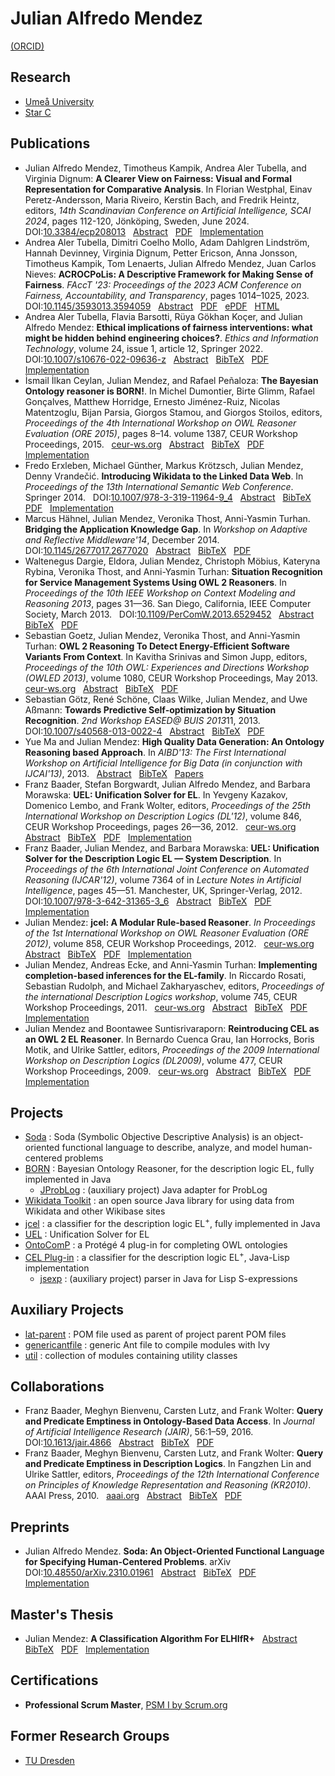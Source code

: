 # Julian Alfredo Mendez

[(ORCID)][orcid]


## Research

* [Umeå University][umea-university]
* [Star C][star-c]


## Publications

* <a id="MeKaAlDi2024"></a>
Julian Alfredo Mendez, Timotheus Kampik, Andrea Aler Tubella, and Virginia Dignum: **A Clearer View on Fairness: Visual and Formal Representation for Comparative Analysis**. In Florian Westphal, Einav Peretz-Andersson, Maria Riveiro, Kerstin Bach, and Fredrik Heintz, editors, *14th Scandinavian Conference on Artificial Intelligence, SCAI 2024*, pages 112-120, Jönköping, Sweden, June 2024.
 &nbsp; DOI:[10.3384/ecp208013][scai-2024-doi]
 &nbsp; [Abstract][scai-2024-abstract]
 &nbsp; [PDF][scai-2024-pdf]
 &nbsp; [Implementation][scai-2024-impl]
* <a id="AlCoDaDeDiErJoKaLeMeNi2023"></a>
Andrea Aler Tubella, Dimitri Coelho Mollo, Adam Dahlgren Lindström, Hannah Devinney, Virginia Dignum, Petter Ericson, Anna Jonsson, Timotheus Kampik, Tom Lenaerts, Julian Alfredo Mendez, Juan Carlos Nieves: **ACROCPoLis: A Descriptive Framework for Making Sense of Fairness**. *FAccT '23: Proceedings of the 2023 ACM Conference on Fairness, Accountability, and Transparency*, pages 1014–1025, 2023.
 &nbsp; DOI:[10.1145/3593013.3594059][facct-2023-doi]
 &nbsp; [Abstract][facct-2023-abstract]
 &nbsp; [PDF][facct-2023-pdf]
 &nbsp; [ePDF][facct-2023-epdf]
 &nbsp; [HTML][facct-2023-html]
* <a id="AlBaKoMe2022"></a> Andrea Aler Tubella, Flavia Barsotti, Rüya Gökhan Koçer, and Julian Alfredo Mendez: **Ethical implications of fairness interventions: what might be hidden behind engineering choices?**. *Ethics and Information Technology*, volume 24, issue 1, article 12, Springer 2022.
 &nbsp; DOI:[10.1007/s10676-022-09636-z][etin-2022-doi]
 &nbsp; [Abstract][etin-2022-abstract]
 &nbsp; [BibTeX][etin-2022-bibtex]
 &nbsp; [PDF][etin-2022-pdf]
 &nbsp; [Implementation][etin-2022-impl]
* <a id="CeMePe2015"></a> İsmail İlkan Ceylan, Julian Mendez, and Rafael Peñaloza: **The Bayesian Ontology reasoner is BORN!**. In Michel Dumontier, Birte Glimm, Rafael Gonçalves, Matthew Horridge, Ernesto Jiménez-Ruiz, Nicolas Matentzoglu, Bijan Parsia, Giorgos Stamou, and Giorgos Stoilos, editors, *Proceedings of the 4th International Workshop on OWL Reasoner Evaluation (ORE 2015)*, pages 8–14. volume 1387, CEUR Workshop Proceedings, 2015.
 &nbsp; [ceur-ws.org][ore-2015-pub]
 &nbsp; [Abstract][ore-2015-abstract]
 &nbsp; [BibTeX][ore-2015-bibtex]
 &nbsp; [PDF][ore-2015-pdf]
 &nbsp; [Implementation][ore-2015-impl]
* <a id="ErxGu14"></a> Fredo Erxleben, Michael Günther, Markus Krötzsch, Julian Mendez, Denny Vrandečić. **Introducing Wikidata to the Linked Data Web**. In *Proceedings of the 13th International Semantic Web Conference*. Springer 2014.
 &nbsp; DOI:[10.1007/978-3-319-11964-9_4][iswc-2014-doi]
 &nbsp; [Abstract][iswc-2014-abstract]
 &nbsp; [BibTeX][iswc-2014-bibtex]
 &nbsp; [PDF][iswc-2014-pdf]
 &nbsp; [Implementation][iswc-2014-impl]
* <a id="HaMeTT-ARM-14"></a> Marcus Hähnel, Julian Mendez, Veronika Thost, Anni-Yasmin Turhan. **Bridging the Application Knowledge Gap**. In *Workshop on Adaptive and Reflective Middleware'14*, December 2014.
 &nbsp; DOI:[10.1145/2677017.2677020][arm-2013-doi]
 &nbsp; [Abstract][arm-2013-abstract]
 &nbsp; [BibTeX][arm-2013-bibtex]
 &nbsp; [PDF][arm-2013-pdf]
* <a id="DelMe13"></a> Waltenegus Dargie, Eldora, Julian Mendez, Christoph Möbius, Kateryna Rybina, Veronika Thost, and Anni-Yasmin Turhan: **Situation Recognition for Service Management Systems Using OWL 2 Reasoners**. In *Proceedings of the 10th IEEE Workshop on Context Modeling and Reasoning 2013*, pages 31—36. San Diego, California, IEEE Computer Society, March 2013.
 &nbsp; DOI:[10.1109/PerComW.2013.6529452][comorea-2013-doi]
 &nbsp; [Abstract][comorea-2013-abstract]
 &nbsp; [BibTeX][comorea-2013-bibtex]
 &nbsp; [PDF][comorea-2013-pdf]
* <a id="GoMeT13"></a> Sebastian Goetz, Julian Mendez, Veronika Thost, and Anni-Yasmin Turhan: **OWL 2 Reasoning To Detect Energy-Efficient Software Variants From Context**. In Kavitha Srinivas and Simon Jupp, editors, *Proceedings of the 10th OWL: Experiences and Directions Workshop (OWLED 2013)*, volume 1080, CEUR Workshop Proceedings, May 2013.
 &nbsp; [ceur-ws.org][owled-2013-pub]
 &nbsp; [Abstract][owled-2013-abstract]
 &nbsp; [BibTeX][owled-2013-bibtex]
 &nbsp; [PDF][owled-2013-pdf]
* <a id="GoScWiMeAs13"></a> Sebastian Götz, René Schöne, Claas Wilke, Julian Mendez, and Uwe Aßmann: **Towards Predictive Self-optimization by Situation Recognition**. *2nd Workshop EASED@ BUIS 2013*11, 2013.
 &nbsp; DOI:[10.1007/s40568-013-0022-4][eased-2013-doi]
 &nbsp; [Abstract][eased-2013-abstract]
 &nbsp; [BibTeX][eased-2013-bibtex]
 &nbsp; [PDF][eased-2013-pdf]
* <a id="MaMe-AIBD13"></a> Yue Ma and Julian Mendez: **High Quality Data Generation: An Ontology Reasoning based Approach**. In *AIBD'13: The First International Workshop on Artificial Intelligence for Big Data (in conjunction with IJCAI'13)*, 2013.
 &nbsp; [Abstract][aibd-2013-abstract]
 &nbsp; [BibTeX][aibd-2013-bibtex]
 &nbsp; [Papers][aibd-2013-pdf]
* <a id="BBMM-DL-12"></a> Franz Baader, Stefan Borgwardt, Julian Alfredo Mendez, and Barbara Morawska: **UEL: Unification Solver for EL**. In Yevgeny Kazakov, Domenico Lembo, and Frank Wolter, editors, *Proceedings of the 25th International Workshop on Description Logics (DL'12)*, volume 846, CEUR Workshop Proceedings, pages 26—36, 2012.
 &nbsp; [ceur-ws.org][dl-2012-pub]
 &nbsp; [Abstract][dl-2012-abstract]
 &nbsp; [BibTeX][dl-2012-bibtex]
 &nbsp; [PDF][dl-2012-pdf]
 &nbsp; [Implementation][dl-2012-impl]
* <a id="BaMM-IJCAR-12"></a> Franz Baader, Julian Mendez, and Barbara Morawska: **UEL: Unification Solver for the Description Logic EL — System Description**. In *Proceedings of the 6th International Joint Conference on Automated Reasoning (IJCAR'12)*, volume 7364 of in *Lecture Notes in Artificial Intelligence*, pages 45—51. Manchester, UK, Springer-Verlag, 2012.
 &nbsp; DOI:[10.1007/978-3-642-31365-3_6][ijcar-2012-doi]
 &nbsp; [Abstract][ijcar-2012-abstract]
 &nbsp; [BibTeX][ijcar-2012-bibtex]
 &nbsp; [PDF][ijcar-2012-pdf]
 &nbsp; [Implementation][ijcar-2012-impl]
* <a id="Me-ORE12"></a> Julian Mendez: **jcel: A Modular Rule-based Reasoner**. *In Proceedings of the 1st International Workshop on OWL Reasoner Evaluation (ORE 2012)*, volume 858, CEUR Workshop Proceedings, 2012.
 &nbsp; [ceur-ws.org][ore-2012-pub]
 &nbsp; [Abstract][ore-2012-abstract]
 &nbsp; [BibTeX][ore-2012-bibtex]
 &nbsp; [PDF][ore-2012-pdf]
 &nbsp; [Implementation][ore-2012-impl]
* <a id="MeEcTu-DL11"></a> Julian Mendez, Andreas Ecke, and Anni-Yasmin Turhan: **Implementing completion-based inferences for the EL-family**. In Riccardo Rosati, Sebastian Rudolph, and Michael Zakharyaschev, editors, *Proceedings of the international Description Logics workshop*, volume 745, CEUR Workshop Proceedings, 2011.
 &nbsp; [ceur-ws.org][dl-2011-pub]
 &nbsp; [Abstract][dl-2011-abstract]
 &nbsp; [BibTeX][dl-2011-bibtex]
 &nbsp; [PDF][dl-2011-pdf]
 &nbsp; [Implementation][dl-2011-impl]
* <a id="MeSu-DL09"></a> Julian Mendez and Boontawee Suntisrivaraporn: **Reintroducing CEL as an OWL 2 EL Reasoner**. In Bernardo Cuenca Grau, Ian Horrocks, Boris Motik, and Ulrike Sattler, editors, *Proceedings of the 2009 International Workshop on Description Logics (DL2009)*, volume 477, CEUR Workshop Proceedings, 2009.
 &nbsp; [ceur-ws.org][dl-2009-pub]
 &nbsp; [Abstract][dl-2009-abstract]
 &nbsp; [BibTeX][dl-2009-bibtex]
 &nbsp; [PDF][dl-2009-pdf]
 &nbsp; [Implementation][dl-2009-impl]


## Projects

* [Soda][soda-web] : Soda (Symbolic Objective Descriptive Analysis) is an object-oriented functional language to describe, analyze, and model human-centered problems
* [BORN][born-web] : Bayesian Ontology Reasoner, for the description logic EL, fully implemented in Java
  * [JProbLog][jproblog-web] : (auxiliary project) Java adapter for ProbLog
* [Wikidata Toolkit][wikidata-web] : an open source Java library for using data from Wikidata and other Wikibase sites
* [jcel][jcel-web] : a classifier for the description logic EL<sup>+</sup>, fully implemented in Java
* [UEL][uel-web] : Unification Solver for EL
* [OntoComP][ontocomp-web] : a Protégé 4 plug-in for completing OWL ontologies
* [CEL Plug-in][cel-web] : a classifier for the description logic EL<sup>+</sup>, Java-Lisp implementation
  * [jsexp][jsexp-web] : (auxiliary project) parser in Java for Lisp S-expressions


## Auxiliary Projects

* [lat-parent][latparent-web] : POM file used as parent of project parent POM files
* [genericantfile][genericantfile-web] : generic Ant file to compile modules with Ivy
* [util][util-web] : collection of modules containing utility classes


## Collaborations

* <a id="BBLW-JAIR16"></a> Franz Baader, Meghyn Bienvenu, Carsten Lutz, and Frank Wolter: **Query and Predicate Emptiness in Ontology-Based Data Access**. In *Journal of Artificial Intelligence Research (JAIR)*, 56:1–59, 2016.
 &nbsp; DOI:[10.1613/jair.4866][jair-2016-doi]
 &nbsp; [Abstract][jair-2016-abstract]
 &nbsp; [BibTeX][jair-2016-bibtex]
 &nbsp; [PDF][jair-2016-pdf]
* <a id="BaaderBLW10"></a> Franz Baader, Meghyn Bienvenu, Carsten Lutz, and Frank Wolter: **Query and Predicate Emptiness in Description Logics**. In Fangzhen Lin and Ulrike Sattler, editors, *Proceedings of the 12th International Conference on Principles of Knowledge Representation and Reasoning (KR2010)*. AAAI Press, 2010.
 &nbsp; [aaai.org][kr-2010-pub]
 &nbsp; [Abstract][kr-2010-abstract]
 &nbsp; [BibTeX][kr-2010-bibtex]
 &nbsp; [PDF][kr-2010-pdf]


## Preprints

* <a id="Me2023"></a>
Julian Alfredo Mendez.
**Soda: An Object-Oriented Functional Language for Specifying Human-Centered Problems**.
arXiv
 &nbsp; DOI:[10.48550/arXiv.2310.01961][arxiv-2023-doi]
 &nbsp; [Abstract][arxiv-2023-abstract]
 &nbsp; [BibTeX][arxiv-2023-bibtex]
 &nbsp; [PDF][arxiv-2023-pdf]
 &nbsp; [Implementation][arxiv-2023-impl]


## Master's Thesis

* <a id="Men-Mas-11"></a> Julian Mendez: **A Classification Algorithm For ELHIfR+**
 &nbsp; [Abstract][master-abstract]
 &nbsp; [BibTeX][master-bibtex]
 &nbsp; [PDF][master-pdf]
 &nbsp; [Implementation][master-impl]


## Certifications

* **Professional Scrum Master**, [PSM I by Scrum.org][scrum-certificate]


## Former Research Groups

* [TU Dresden][tudresden-profile]

[orcid]: https://orcid.org/0000-0002-7383-0529
[umea-university]: https://www.umu.se/en/staff/julian-mendez/
[star-c]: https://star-c.cs.umu.se

[scai-2024-doi]: https://doi.org/10.3384/ecp208013
[scai-2024-abstract]: https://ecp.ep.liu.se/index.php/sais/article/view/1005
[scai-2024-pdf]: https://ecp.ep.liu.se/index.php/sais/article/view/1005/913
[scai-2024-impl]: https://github.com/julianmendez/tiles

[facct-2023-doi]: https://doi.org/10.1145/3593013.3594059
[facct-2023-abstract]: https://dl.acm.org/doi/abs/10.1145/3593013.3594059
[facct-2023-pdf]: https://dl.acm.org/doi/pdf/10.1145/3593013.3594059
[facct-2023-epdf]: https://dl.acm.org/doi/epdf/10.1145/3593013.3594059
[facct-2023-html]: https://dl.acm.org/doi/fullHtml/10.1145/3593013.3594059

[etin-2022-doi]: https://doi.org/10.1007/s10676-022-09636-z
[etin-2022-abstract]: https://link.springer.com/article/10.1007/s10676-022-09636-z#Abs1
[etin-2022-bibtex]: https://citation-needed.springer.com/v2/references/10.1007/s10676-022-09636-z?format=bibtex
[etin-2022-pdf]: https://link.springer.com/content/pdf/10.1007/s10676-022-09636-z.pdf
[etin-2022-impl]: https://gitlab.com/ing-umea/eit-ethical-implications

[ore-2015-pub]: https://ceur-ws.org/Vol-1387/paper_5.pdf
[ore-2015-abstract]: https://tu-dresden.de/ing/informatik/thi/lat/forschung/veroeffentlichungen#CJ2015:abstract
[ore-2015-bibtex]: https://tu-dresden.de/ing/informatik/thi/lat/forschung/veroeffentlichungen#CJ2015:bibtex
[ore-2015-pdf]: https://lat.inf.tu-dresden.de/research/papers/2015/CeMePe-ORE15.pdf
[ore-2015-impl]: https://julianmendez.github.io/born

[iswc-2014-doi]: https://doi.org/10.1007/978-3-319-11964-9_4
[iswc-2014-abstract]: https://iccl.inf.tu-dresden.de/web/Inproceedings4005#BEtabid1-0
[iswc-2014-bibtex]: https://iccl.inf.tu-dresden.de/web/Inproceedings4005#BEtabid1-1
[iswc-2014-pdf]: https://iccl.inf.tu-dresden.de/w/images/3/3a/Wikidata-RDF-export-2014.pdf
[iswc-2014-impl]: https://github.com/Wikidata/Wikidata-Toolkit

[arm-2013-doi]: https://doi.org/10.1145/2677017.2677020
[arm-2013-abstract]: https://tu-dresden.de/ing/informatik/thi/lat/forschung/veroeffentlichungen#HaMeTT-ARM-14:abstract
[arm-2013-bibtex]: https://tu-dresden.de/ing/informatik/thi/lat/forschung/veroeffentlichungen#HaMeTT-ARM-14:bibtex
[arm-2013-pdf]: https://lat.inf.tu-dresden.de/research/papers/2014/HaMeTT-ARM-14.pdf

[comorea-2013-doi]: https://doi.org/10.1109/PerComW.2013.6529452
[comorea-2013-abstract]: https://tu-dresden.de/ing/informatik/thi/lat/forschung/veroeffentlichungen#DelMe13:abstract
[comorea-2013-bibtex]: https://tu-dresden.de/ing/informatik/thi/lat/forschung/veroeffentlichungen#DelMe13:bibtex
[comorea-2013-pdf]: https://lat.inf.tu-dresden.de/research/papers/2013/DElMe-CoMoRea-13.pdf

[owled-2013-pub]: https://ceur-ws.org/Vol-1080/owled2013_11.pdf
[owled-2013-abstract]: https://tu-dresden.de/ing/informatik/thi/lat/forschung/veroeffentlichungen#GoMeT13:abstract
[owled-2013-bibtex]: https://tu-dresden.de/ing/informatik/thi/lat/forschung/veroeffentlichungen#GoMeT13:bibtex
[owled-2013-pdf]: https://lat.inf.tu-dresden.de/research/papers/2013/GoMeT-OWLED-13.pdf

[eased-2013-doi]: https://doi.org/10.1007/s40568-013-0022-4
[eased-2013-abstract]: https://tu-dresden.de/ing/informatik/thi/lat/forschung/veroeffentlichungen#GoScWiMeAs13:abstract
[eased-2013-bibtex]: https://tu-dresden.de/ing/informatik/thi/lat/forschung/veroeffentlichungen#GoScWiMeAs13:bibtex
[eased-2013-pdf]: https://lat.inf.tu-dresden.de/research/papers/2013/GoScWiMeAs13.pdf

[aibd-2013-abstract]: https://tu-dresden.de/ing/informatik/thi/lat/forschung/veroeffentlichungen#MaMe-AIBD13:abstract
[aibd-2013-bibtex]: https://tu-dresden.de/ing/informatik/thi/lat/forschung/veroeffentlichungen#MaMe-AIBD13:bibtex
[aibd-2013-pdf]: http://osullivan.ucc.ie/pubs/aibd13.pdf

[dl-2012-pub]: https://ceur-ws.org/Vol-846/paper_8.pdf
[dl-2012-abstract]: https://tu-dresden.de/ing/informatik/thi/lat/forschung/veroeffentlichungen#BBMM-DL-12:abstract
[dl-2012-bibtex]: https://tu-dresden.de/ing/informatik/thi/lat/forschung/veroeffentlichungen#BBMM-DL-12:bibtex
[dl-2012-pdf]: https://lat.inf.tu-dresden.de/research/papers/2012/BBMM-DL-12.pdf
[dl-2012-impl]: https://julianmendez.github.io/uel

[ijcar-2012-doi]: https://doi.org/10.1007/978-3-642-31365-3_6
[ijcar-2012-abstract]: https://tu-dresden.de/ing/informatik/thi/lat/forschung/veroeffentlichungen#BaMM-IJCAR-12:abstract
[ijcar-2012-bibtex]: https://tu-dresden.de/ing/informatik/thi/lat/forschung/veroeffentlichungen#BaMM-IJCAR-12:bibtex
[ijcar-2012-pdf]: https://lat.inf.tu-dresden.de/research/papers/2012/BaMM-IJCAR-12.pdf
[ijcar-2012-impl]: https://julianmendez.github.io/uel

[ore-2012-pub]: https://ceur-ws.org/Vol-858/ore2012_paper12.pdf
[ore-2012-abstract]: https://tu-dresden.de/ing/informatik/thi/lat/forschung/veroeffentlichungen#Me-ORE12:abstract
[ore-2012-bibtex]: https://tu-dresden.de/ing/informatik/thi/lat/forschung/veroeffentlichungen#Me-ORE12:bibtex
[ore-2012-pdf]: https://lat.inf.tu-dresden.de/research/papers/2012/Me-ORE12.pdf
[ore-2012-impl]: https://julianmendez.github.io/jcel

[dl-2011-pub]: https://ceur-ws.org/Vol-745/paper_56.pdf
[dl-2011-abstract]: https://tu-dresden.de/ing/informatik/thi/lat/forschung/veroeffentlichungen#MeEcTu-DL11:abstract
[dl-2011-bibtex]: https://tu-dresden.de/ing/informatik/thi/lat/forschung/veroeffentlichungen#MeEcTu-DL11:bibtex
[dl-2011-pdf]: https://lat.inf.tu-dresden.de/research/papers/2011/MeEcTu-DL.pdf
[dl-2011-impl]: https://julianmendez.github.io/jcel

[dl-2009-pub]: https://ceur-ws.org/Vol-477/paper_65.pdf
[dl-2009-abstract]: https://tu-dresden.de/ing/informatik/thi/lat/forschung/veroeffentlichungen#MeSu-DL09:abstract
[dl-2009-bibtex]: https://tu-dresden.de/ing/informatik/thi/lat/forschung/veroeffentlichungen#MeSu-DL09:bibtex
[dl-2009-pdf]: https://lat.inf.tu-dresden.de/research/papers/2009/MeSu-DL09.pdf
[dl-2009-impl]: https://tu-dresden.de/ing/informatik/thi/lat/forschung/software/cel

[soda-web]: https://julianmendez.github.io/soda
[born-web]: https://julianmendez.github.io/born
[jproblog-web]: https://julianmendez.github.io/jproblog
[wikidata-web]: https://github.com/Wikidata/Wikidata-Toolkit
[uel-web]: https://julianmendez.github.io/uel
[ontocomp-web]: https://julianmendez.github.io/ontocomp
[jcel-web]: https://julianmendez.github.io/jcel
[cel-web]: https://tu-dresden.de/ing/informatik/thi/lat/forschung/software/cel
[jsexp-web]: https://julianmendez.github.io/jsexp
[latparent-web]: https://julianmendez.github.io/lat-parent
[genericantfile-web]: https://julianmendez.github.io/genericantfile
[util-web]: https://julianmendez.github.io/util

[jair-2016-doi]: https://doi.org/10.1613/jair.4866
[jair-2016-abstract]: https://tu-dresden.de/ing/informatik/thi/lat/forschung/veroeffentlichungen#BBLW-JAIR16:abstract
[jair-2016-bibtex]: https://tu-dresden.de/ing/informatik/thi/lat/forschung/veroeffentlichungen#BBLW-JAIR16:bibtex
[jair-2016-pdf]: https://lat.inf.tu-dresden.de/research/papers/2016/BBLW-JAIR16.pdf

[kr-2010-pub]: https://aaai.org/ocs/index.php/KR/KR2010/paper/view/1246
[kr-2010-abstract]: https://tu-dresden.de/ing/informatik/thi/lat/forschung/veroeffentlichungen#BaaderBLW10:abstract
[kr-2010-bibtex]: https://tu-dresden.de/ing/informatik/thi/lat/forschung/veroeffentlichungen#BaaderBLW10:bibtex
[kr-2010-pdf]: https://lat.inf.tu-dresden.de/research/papers/2010/BaaderBLW10.pdf

[arxiv-2023-doi]: https://doi.org/10.48550/arXiv.2310.01961
[arxiv-2023-abstract]: https://arxiv.org/abs/2310.01961
[arxiv-2023-bibtex]: https://julianmendez.github.io/soda/bibtex-2023.html
[arxiv-2023-pdf]: https://arxiv.org/pdf/2310.01961
[arxiv-2023-impl]: https://github.com/julianmendez/soda

[master-abstract]: https://tu-dresden.de/ing/informatik/thi/lat/forschung/abschlussarbeiten/diplomarbeiten-und-masterarbeiten#Men-Mas-11:abstract
[master-bibtex]: https://tu-dresden.de/ing/informatik/thi/lat/forschung/abschlussarbeiten/diplomarbeiten-und-masterarbeiten#Men-Mas-11:bibtex
[master-pdf]: https://lat.inf.tu-dresden.de/research/mas/Men-Mas-11.pdf
[master-impl]: https://julianmendez.github.io/jcel

[scrum-certificate]: https://www.credly.com/badges/afc881ed-bbb1-4900-af34-2ae951458d68

[tudresden-profile]: https://iccl.inf.tu-dresden.de/web/Julian_Mendez/en


